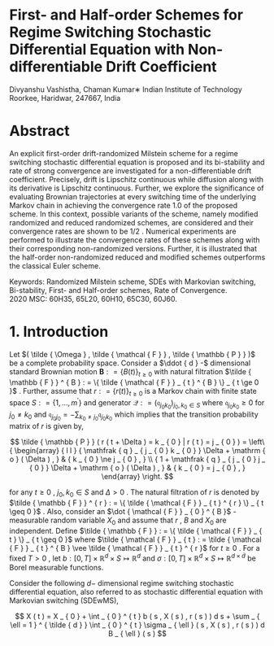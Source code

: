 # First- and Half-order Schemes for Regime Switching Stochastic Differential Equation with Non-differentiable Drift Coefficient  

Divyanshu Vashistha, Chaman Kumar∗ Indian Institute of Technology Roorkee, Haridwar, 247667, India  

# Abstract  

An explicit first-order drift-randomized Milstein scheme for a regime switching stochastic differential equation is proposed and its bi-stability and rate of strong convergence are investigated for a non-differentiable drift coefficient. Precisely, drift is Lipschitz continuous while diffusion along with its derivative is Lipschitz continuous. Further, we explore the significance of evaluating Brownian trajectories at every switching time of the underlying Markov chain in achieving the convergence rate 1.0 of the proposed scheme. In this context, possible variants of the scheme, namely modified randomized and reduced randomized schemes, are considered and their convergence rates are shown to be $1 / 2$ . Numerical experiments are performed to illustrate the convergence rates of these schemes along with their corresponding non-randomized versions. Further, it is illustrated that the half-order non-randomized reduced and modified schemes outperforms the classical Euler scheme.  

Keywords: Randomized Milstein scheme, SDEs with Markovian switching, Bi-stability, First- and Half-order schemes, Rate of Convergence.   
2020 MSC: 60H35, 65L20, 60H10, 65C30, 60J60.  

# 1. Introduction  

Let $( \tilde { \Omega } , \tilde { \mathcal { F } } , \tilde { \mathbb { P } } )$ be a complete probability space. Consider a $\ddot { d } -$ dimensional standard Brownian motion $\boldsymbol B : = \{ B ( t ) \} _ { t \geq 0 }$ with natural filtration $\tilde { \mathbb { F } } ^ { B } : = \{ \tilde { \mathcal { F } } _ { t } ^ { B } \} _ { t \ge 0 }$ . Further, assume that $r : = \{ r ( t ) \} _ { t \geq 0 }$ is a Markov chain with finite state space $S : = \{ 1 , \dots , m ^ { \prime } \}$ and generator $\mathcal { Q } : = ( \mathfrak { q } _ { j _ { 0 } k _ { 0 } } ) _ { j _ { 0 } , k _ { 0 } \in S }$ where ${ \mathfrak { q } } _ { j _ { 0 } k _ { 0 } } \geq 0$ for $j _ { 0 } \neq k _ { 0 }$ and ${ \mathfrak { q } } _ { j _ { 0 } j _ { 0 } } = - \sum _ { k _ { 0 } \neq j _ { 0 } } { \mathfrak { q } } _ { j _ { 0 } k _ { 0 } }$ which implies that the transition probability matrix of $r$ is given by,  

$$
\tilde { \mathbb { P } } ( r ( t + \Delta ) = k _ { 0 } | r ( t ) = j _ { 0 } ) = \left\{ \begin{array} { l l } { \mathfrak { q } _ { j _ { 0 } k _ { 0 } } \Delta + \mathrm { o } ( \Delta ) , } & { k _ { 0 } \ne j _ { 0 } , } \\ { 1 + \mathfrak { q } _ { j _ { 0 } j _ { 0 } } \Delta + \mathrm { o } ( \Delta ) , } & { k _ { 0 } = j _ { 0 } , } \end{array} \right.
$$  

for any $t \geq 0$ , $j _ { 0 } , k _ { 0 } \in S$ and $\Delta > 0$ . The natural filtration of $r$ is denoted by $\tilde { \mathbb { F } } ^ { r } : = \{ \tilde { \mathcal { F } } _ { t } ^ { r } \} _ { t \geq 0 }$ . Also, consider an $\dot { \mathcal { F } } _ { 0 } ^ { B }$ -measurable random variable $X _ { 0 }$ and assume that $r$ , $B$ and $X _ { 0 }$ are independent. Define $\tilde { \mathbb { F } } : = \{ \tilde { \mathcal { F } } _ { t } \} _ { t \geq 0 }$ where $\tilde { \mathcal { F } } _ { t } : = \tilde { \mathcal { F } } _ { t } ^ { B } \vee \tilde { \mathcal { F } } _ { t } ^ { r }$ for $t \geq 0$ . For a fixed $T > 0$ , let $b : [ 0 , T ] \times \mathbb { R } ^ { d } \times S \mapsto \mathbb { R } ^ { d }$ and $\sigma : [ 0 , T ] \times \mathbb { R } ^ { d } \times S \mapsto \mathbb { R } ^ { d \times { \dot { d } } }$ be Borel measurable functions.  

Consider the following $d -$ dimensional regime switching stochastic differential equation, also referred to as stochastic differential equation with Markovian switching (SDEwMS),  

$$
X ( t ) = X _ { 0 } + \int _ { 0 } ^ { t } b ( s , X ( s ) , r ( s ) ) d s + \sum _ { \ell = 1 } ^ { \tilde { d } } \int _ { 0 } ^ { t } \sigma _ { \ell } ( s , X ( s ) , r ( s ) ) d B _ { \ell } ( s )
$$  